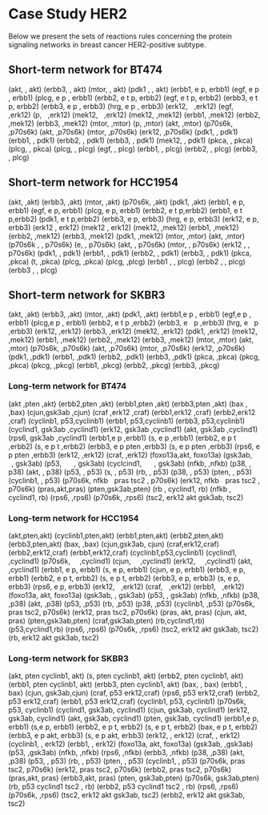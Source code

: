 # Case Study HER2

Below we present the sets of reactions rules concerning the protein signaling
networks in breast cancer HER2-positive subtype.

## Short-term network for BT474

(akt, , akt)
(erbb3, , akt)
(mtor, , akt)
(pdk1 , , akt)
(erbb1, e p, erbb1)
(egf, e p , erbb1)
(plcg, e p , erbb1)
(erbb2, e t p, erbb2)
(egf, e t p, erbb2)
(erbb3, e t p, erbb2)
(erbb3, e p , erbb3)
(hrg, e p , erbb3)
(erk12,    ,erk12)
(egf,    ,erk12)
(p,    ,erk12)
(mek12,    ,erk12)
(mek12, ,mek12)
(erbb1, ,mek12)
(erbb2, ,mek12)
(erbb3, ,mek12)
(mtor, ,mtor)
(p, ,mtor)
(akt, ,mtor)
(p70s6k, ,p70s6k)
(akt, ,p70s6k)
(mtor, ,p70s6k)
(erk12, ,p70s6k)
(pdk1, , pdk1)
(erbb1, , pdk1)
(erbb2, , pdk1)
(erbb3, , pdk1)
(mek12, , pdk1)
(pkca, , pkca)
(plcg, , pkca)
(plcg, , plcg)
(egf, , plcg)
(erbb1, , plcg)
(erbb2, , plcg)
(erbb3, , plcg)


## Short-term network for HCC1954

(akt, ,akt)
(erbb3, ,akt)
(mtor, ,akt)
(p70s6k, ,akt)
(pdk1, ,akt)
(erbb1, e p, erbb1)
(egf, e p, erbb1)
(plcg, e p, erbb1)
(erbb2, e t p,erbb2)
(erbb1, e t p,erbb2)
(pdk1, e t p,erbb2)
(erbb3, e p, erbb3)
(hrg, e p, erbb3)
(erk12, e p, erbb3)
(erk12 , erk12)
(mek12 , erk12)
(mek12, ,mek12)
(erbb1, ,mek12)
(erbb2, ,mek12)
(erbb3, ,mek12)
(pdk1, ,mek12)
(mtor, ,mtor)
(akt, ,mtor)
(p70s6k , , p70s6k)
(e, , p70s6k)
(akt, , p70s6k)
(mtor, , p70s6k)
(erk12 , , p70s6k)
(pdk1, , pdk1)
(erbb1, , pdk1)
(erbb2, , pdk1)
(erbb3, , pdk1)
(pkca, ,pkca)
(t, ,pkca)
(plcg, ,pkca)
(plcg, ,plcg)
(erbb1 , , plcg)
(erbb2 , , plcg)
(erbb3 , , plcg)


## Short-term network for SKBR3

(akt, ,akt)
(erbb3, ,akt)
(mtor, ,akt)
(pdk1, ,akt)
(erbb1,e p , erbb1)
(egf,e p , erbb1)
(plcg,e p , erbb1)
(erbb2, e t p ,erbb2)
(erbb3, e    p ,erbb3)
(hrg, e    p ,erbb3)
(erk12, ,erk12)
(erbb3, ,erk12)
(mek12, ,erk12)
(pdk1, ,erk12)
(mek12, ,mek12)
(erbb1, ,mek12)
(erbb2, ,mek12)
(erbb3, ,mek12)
(mtor, ,mtor)
(akt, ,mtor)
(p70s6k, ,p70s6k)
(akt, ,p70s6k)
(mtor, ,p70s6k)
(erk12, ,p70s6k)
(pdk1, ,pdk1)
(erbb1, ,pdk1)
(erbb2, ,pdk1)
(erbb3, ,pdk1)
(pkca, ,pkca)
(pkcg, ,pkca)
(pkcg, ,pkcg)
(erbb1, ,pkcg)
(erbb2, ,pkcg)
(erbb3, ,pkcg)


### Long-term network for BT474

(akt ,pten ,akt)
(erbb2,pten ,akt)
(erbb1,pten ,akt)
(erbb3,pten ,akt)
(bax , ,bax)
(cjun,gsk3ab ,cjun)
(craf ,erk12 ,craf)
(erbb1,erk12 ,craf)
(erbb2,erk12 ,craf)
(cyclinb1, p53,cyclinb1)
(erbb1, p53,cyclinb1)
(erbb3, p53,cyclinb1)
(cyclind1, gsk3ab ,cyclind1)
(erk12, gsk3ab ,cyclind1)
(akt, gsk3ab ,cyclind1)
(rps6, gsk3ab ,cyclind1)
(erbb1,e p ,erbb1)
(s, e p ,erbb1)
(erbb2, e p t ,erbb2)
(s, e p t ,erbb2)
(erbb3, e p pten ,erbb3)
(s, e p pten ,erbb3)
(rps6, e p pten ,erbb3)
(erk12, ,erk12)
(craf, ,erk12)
(foxo13a,akt, foxo13a)
(gsk3ab,        , gsk3ab)
(p53,        , gsk3ab)
(cyclcind1,        , gsk3ab)
(nfkb, ,nfkb)
(p38, , p38)
(akt, , p38)
(p53, , p53)
(s, , p53)
(rb, , p53)
(p38, , p53)
(pten, , p53)
(cyclinb1, , p53)
(p70s6k, nfkb    pras tsc2 , p70s6k)
(erk12, nfkb    pras tsc2 , p70s6k)
(pras,akt,pras)
(pten,gsk3ab,pten)
(rb , cyclind1, rb)
(nfkb , cyclind1, rb)
(rps6, ,rps6)
(p70s6k, ,rps6)
(tsc2, erk12 akt gsk3ab, tsc2)



### Long-term network for HCC1954

(akt,pten,akt)
(cyclinb1,pten,akt)
(erbb1,pten,akt)
(erbb2,pten,akt)
(erbb3,pten,akt)
(bax, ,bax)
(cjun,gsk3ab, cjun)
(craf,erk12,craf)
(erbb2,erk12,craf)
(erbb1,erk12,craf)
(cyclinb1,p53,cyclinb1)
(cyclind1, ,cyclind1)
(p70s6k,      ,cyclind1)
(cjun,      ,cyclind1)
(erk12,      ,cyclind1)
(akt,      ,cyclind1)
(erbb1, e p, erbb1)
(s, e p, erbb1)
(cjun, e p, erbb1)
(erbb3, e p, erbb1)
(erbb2, e p t, erbb2)
(s, e p t, erbb2)
(erbb3, e p, erbb3)
(s, e p, erbb3)
(rps6, e p, erbb3)
(erk12,    ,erk12)
(craf,    ,erk12)
(erbb1,    ,erk12)
(foxo13a, akt, foxo13a)
(gsk3ab, , gsk3ab)
(p53, , gsk3ab)
(nfkb, ,nfkb)
(p38, ,p38)
(akt, ,p38)
(p53, ,p53)
(rb, ,p53)
(p38, ,p53)
(cyclinb1, ,p53)
(p70s6k, pras tsc2, p70s6k)
(erk12, pras tsc2, p70s6k)
(pras, akt, pras)
(cjun, akt, pras)
(pten,gsk3ab,pten)
(craf,gsk3ab,pten)
(rb,cyclind1,rb)
(p53,cyclind1,rb)
(rps6, ,rps6)
(p70s6k, ,rps6)
(tsc2, erk12 akt gsk3ab, tsc2)
(rb, erk12 akt gsk3ab, tsc2)

### Long-term network for SKBR3

(akt, pten cyclinb1, akt)
(s, pten cyclinb1, akt)
(erbb2, pten cyclinb1, akt)
(erbb1, pten cyclinb1, akt)
(erbb3, pten cyclinb1, akt)
(bax, , bax)
(erbb1, , bax)
(cjun, gsk3ab,cjun)
(craf, p53 erk12,craf)
(rps6, p53 erk12,craf)
(erbb2, p53 erk12,craf)
(erbb1, p53 erk12,craf)
(cyclinb1, p53, cyclinb1)
(p70s6k, p53, cyclinb1)
(cyclind1, gsk3ab, cyclind1)
(cjun, gsk3ab, cyclind1)
(erk12, gsk3ab, cyclind1)
(akt, gsk3ab, cyclind1)
(pten, gsk3ab, cyclind1)
(erbb1,e p, erbb1)
(s,e p, erbb1)
(erbb2, e p t, erbb2)
(s, e p t, erbb2)
(bax, e p t, erbb2)
(erbb3, e p akt, erbb3)
(s, e p akt, erbb3)
(erk12, , erk12)
(craf, , erk12)
(cyclinb1, , erk12)
(erbb1, , erk12)
(foxo13a, akt, foxo13a)
(gsk3ab, ,gsk3ab)
(p53, ,gsk3ab)
(nfkb, ,nfkb)
(rps6, ,nfkb)
(erbb3, ,nfkb)
(p38, ,p38)
(akt, ,p38)
(p53, , p53)
(rb, , p53)
(pten, , p53)
(cyclinb1, , p53)
(p70s6k, pras tsc2, p70s6k)
(erk12, pras tsc2, p70s6k)
(erbb2, pras tsc2, p70s6k)
(pras,akt, pras)
(erbb3,akt, pras)
(pten, gsk3ab,pten)
(p70s6k, gsk3ab,pten)
(rb, p53 cyclind1 tsc2 , rb)
(erbb2, p53 cyclind1 tsc2 , rb)
(rps6, ,rps6)
(p70s6k, ,rps6)
(tsc2, erk12 akt gsk3ab, tsc2)
(erbb2, erk12 akt gsk3ab, tsc2)

